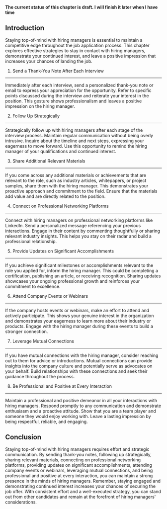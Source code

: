 **The current status of this chapter is draft. I will finish it later when I have time**

Introduction
------------

Staying top-of-mind with hiring managers is essential to maintain a competitive edge throughout the job application process. This chapter explores effective strategies to stay in contact with hiring managers, demonstrate your continued interest, and leave a positive impression that increases your chances of landing the job.

1. Send a Thank-You Note After Each Interview
---------------------------------------------

Immediately after each interview, send a personalized thank-you note or email to express your appreciation for the opportunity. Refer to specific points discussed during the interview and reiterate your interest in the position. This gesture shows professionalism and leaves a positive impression on the hiring manager.

2. Follow Up Strategically
--------------------------

Strategically follow up with hiring managers after each stage of the interview process. Maintain regular communication without being overly intrusive. Inquire about the timeline and next steps, expressing your eagerness to move forward. Use this opportunity to remind the hiring manager of your qualifications and continued interest.

3. Share Additional Relevant Materials
--------------------------------------

If you come across any additional materials or achievements that are relevant to the role, such as industry articles, whitepapers, or project samples, share them with the hiring manager. This demonstrates your proactive approach and commitment to the field. Ensure that the materials add value and are directly related to the position.

4. Connect on Professional Networking Platforms
-----------------------------------------------

Connect with hiring managers on professional networking platforms like LinkedIn. Send a personalized message referencing your previous interactions. Engage in their content by commenting thoughtfully or sharing relevant industry insights. This helps you stay on their radar and build a professional relationship.

5. Provide Updates on Significant Accomplishments
-------------------------------------------------

If you achieve significant milestones or accomplishments relevant to the role you applied for, inform the hiring manager. This could be completing a certification, publishing an article, or receiving recognition. Sharing updates showcases your ongoing professional growth and reinforces your commitment to excellence.

6. Attend Company Events or Webinars
------------------------------------

If the company hosts events or webinars, make an effort to attend and actively participate. This shows your genuine interest in the organization and demonstrates your eagerness to learn more about their industry or products. Engage with the hiring manager during these events to build a stronger connection.

7. Leverage Mutual Connections
------------------------------

If you have mutual connections with the hiring manager, consider reaching out to them for advice or introductions. Mutual connections can provide insights into the company culture and potentially serve as advocates on your behalf. Build relationships with these connections and seek their guidance throughout the process.

8. Be Professional and Positive at Every Interaction
----------------------------------------------------

Maintain a professional and positive demeanor in all your interactions with hiring managers. Respond promptly to any communication and demonstrate enthusiasm and a proactive attitude. Show that you are a team player and someone they would enjoy working with. Leave a lasting impression by being respectful, reliable, and engaging.

Conclusion
----------

Staying top-of-mind with hiring managers requires effort and strategic communication. By sending thank-you notes, following up strategically, sharing relevant materials, connecting on professional networking platforms, providing updates on significant accomplishments, attending company events or webinars, leveraging mutual connections, and being professional and positive at every interaction, you can maintain a strong presence in the minds of hiring managers. Remember, staying engaged and demonstrating continued interest increases your chances of securing the job offer. With consistent effort and a well-executed strategy, you can stand out from other candidates and remain at the forefront of hiring managers' considerations.
